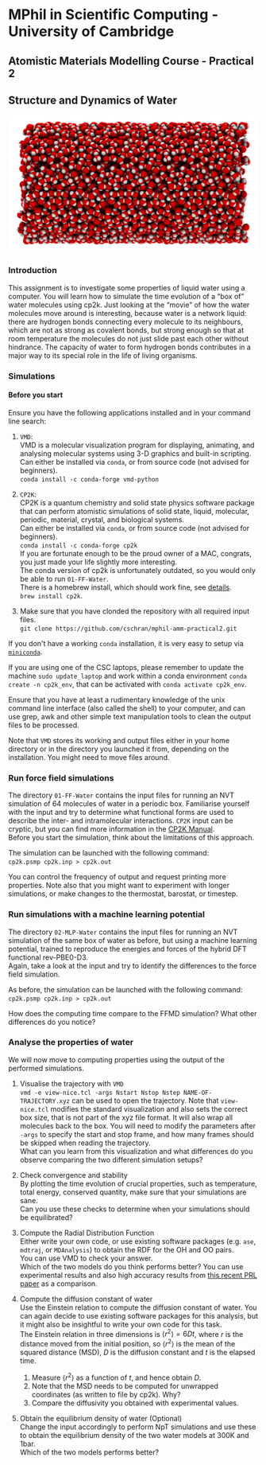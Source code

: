 # MPhil in Scientific Computing - University of Cambridge
## Atomistic Materials Modelling Course - Practical 2

## Structure and Dynamics of Water

![A box of Water](water.jpg)

### Introduction
This assignment is to investigate some properties of liquid water using a computer.
You will learn how to simulate the time evolution of a “box of” water molecules using cp2k.
Just looking at the “movie” of how the water molecules move around is interesting, because water is a network liquid:
there are hydrogen bonds connecting every molecule to its neighbours, which are not as strong as covalent bonds, but strong enough so that at room temperature the molecules do not just slide past each other without hindrance.
The capacity of water to form hydrogen bonds contributes in a major way to its special role in the life of living organisms.

### Simulations
#### Before you start

Ensure you have the following applications installed and in your command line search:

1. `VMD`:\
VMD is a molecular visualization program for displaying, animating, and analysing molecular systems using 3-D graphics and built-in scripting.\
Can either be installed via `conda`, or from source code (not advised for beginners).\
`conda install -c conda-forge vmd-python`

2. `CP2K`:\
CP2K is a quantum chemistry and solid state physics software package that can perform atomistic simulations of solid state, liquid, molecular, periodic, material, crystal, and biological systems.\
Can either be installed via `conda`, or from source code (not advised for beginners).\
`conda install -c conda-forge cp2k`\
If you are fortunate enough to be the proud owner of a MAC, congrats, you just made your life slightly more interesting.\
The conda version of cp2k is unfortunately outdated, so you would only be able to run `01-FF-Water`.\
There is a homebrew install, which should work fine, see [details](https://www.cp2k.org/howto:compile_on_macos).\
`brew install cp2k`.

3. Make sure that you have clonded the repository with all required input files.\
`git clone https://github.com/cschran/mphil-amm-practical2.git`

If you don't have a working `conda` installation, it is very easy to setup via [`miniconda`](https://docs.conda.io/projects/miniconda/en/latest/).

If you are using one of the CSC laptops, please remember to update the machine `sudo update_laptop` and work within a conda environment `conda create -n cp2k_env`, that can be activated with `conda activate cp2k_env`.

Ensure that you have at least a rudimentary knowledge of the unix command line interface (also called the shell) to your computer, and can use grep, awk and other simple text manipulation tools to clean the output files to be processed.

Note that `VMD` stores its working and output files either in your home directory or in the directory you launched it from, depending on the installation. You might need to move files around.

### Run force field simulations
The directory `01-FF-Water` contains the input files for running an NVT simulation of 64 molecules of water in a periodic box. 
Familiarise yourself with the input and try to determine what functional forms are used to describe the inter- and intramolecular interactions.
`CP2K` input can be cryptic, but you can find more information in the [CP2K Manual](https://manual.cp2k.org/trunk/).\
Before you start the simulation, think about the limitations of this approach.

The simulation can be launched with the following command:\
`cp2k.psmp cp2k.inp > cp2k.out`

You can control the frequency of output and request printing more properties. Note also that you might want to experiment with longer simulations, or make changes to the thermostat, barostat, or timestep.


### Run simulations with a machine learning potential
The directory `02-MLP-Water` contains the input files for running an NVT simulation of the same box of water as before, but using a machine learning potential, trained to reproduce the energies and forces of the hybrid DFT functional rev-PBE0-D3.\
Again, take a look at the input and try to identify the differences to the force field simulation.

As before, the simulation can be launched with the following command:\
`cp2k.psmp cp2k.inp > cp2k.out`

How does the computing time compare to the FFMD simulation? What other differences do you notice?

### Analyse the properties of water
We will now move to computing properties using the output of the performed simulations.

1. Visualise the trajectory with `VMD`\
`vmd -e view-nice.tcl -args Nstart Nstop Nstep NAME-OF-TRAJECTORY.xyz` can be used to open the trajectory. Note that `view-nice.tcl` modifies the standard visualization and also sets the correct box size, that is not part of the xyz file format. It will also wrap all molecules back to the box. You will need to modify the parameters after `-args` to specify the start and stop frame, and how many frames should be skipped when reading the trajectory.\
What can you learn from this visualization and what differences do you observe comparing the two different simulation setups?

2. Check convergence and stability\
By plotting the time evolution of crucial properties, such as temperature, total energy, conserved quantity, make sure that your simulations are sane.\
Can you use these checks to determine when your simulations should be equilibrated?

3. Compute the Radial Distribution Function\
Either write your own code, or use existing software packages (e.g. `ase`, `mdtraj`, or `MDAnalysis`) to obtain the RDF for the OH and OO pairs.\
You can use VMD to check your answer.\
Which of the two models do you think performs better? You can use experimental results and also high accuracy results from [this recent PRL paper](https://journals.aps.org/prl/supplemental/10.1103/PhysRevLett.129.226001) as a comparison.

4. Compute the diffusion constant of water\
Use the Einstein relation to compute the diffusion constant of water. You can again decide to use existing software packages for this analysis, but it might also be insightful to write your own code for this task.\
The Einstein relation in three dimensions is $\langle r^2\rangle = 6Dt$, where $r$ is the distance moved from the initial position, so $\langle r^2 \rangle$ is the mean of the squared distance (MSD), $D$ is the diffusion constant and $t$ is the elapsed time.
    1. Measure $\langle r^2\rangle$ as a function of $t$, and hence obtain $D$.
    2. Note that the MSD needs to be computed for unwrapped coordinates (as written to file by cp2k). Why?
    3. Compare the diffusivity you obtained with experimental values.

5. Obtain the equilibrium density of water (Optional)\
Change the input accordingly to perform NpT simulations and use these to obtain the equilibrium density of the two water models at 300K and 1bar.\
Which of the two models performs better?
